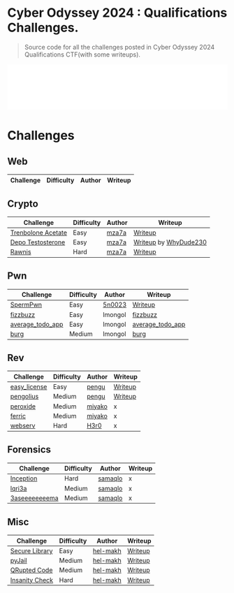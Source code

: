 # Cyber Odyssey 2024 : Qualifications Challenges.
> Source code for all the challenges posted in Cyber Odyssey 2024 Qualifications CTF(with some writeups).

<p align="center">
  <img src="img/cyberodyssey_logo.png"  width="650"/>
</p>

# Challenges

## Web

| Challenge | Difficulty | Author | Writeup |
| --------- | ---------- | ------ | ------- |

## Crypto

| Challenge | Difficulty | Author | Writeup |
| --------- | ---------- | ------ | ------- |
| [Trenbolone Acetate](https://github.com/AkaSec-1337-CyberSecurity-Club/cyberodyssey_2024_qualifications/tree/main/Crypto/chall00) | Easy | [mza7a](https://github.com/mza7a) | [Writeup](https://github.com/AkaSec-1337-CyberSecurity-Club/cyberodyssey_2024_qualifications/tree/main/Crypto/chall00/solver.py) |
| [Depo Testosterone](https://github.com/AkaSec-1337-CyberSecurity-Club/cyberodyssey_2024_qualifications/tree/main/Crypto/chall01) | Easy | [mza7a](https://github.com/mza7a) | [Writeup](https://github.com/AkaSec-1337-CyberSecurity-Club/cyberodyssey_2024_qualifications/tree/main/Crypto/chall01/solver.py) by [WhyDude230](https://github.com/whydude230) |
| [Rawnis](https://github.com/AkaSec-1337-CyberSecurity-Club/cyberodyssey_2024_qualifications/tree/main/Crypto/chall02) | Hard | [mza7a](https://github.com/mza7a) | [Writeup](https://github.com/AkaSec-1337-CyberSecurity-Club/cyberodyssey_2024_qualifications/tree/main/Crypto/chall02/solver.py) |

## Pwn

| Challenge | Difficulty | Author | Writeup |
| --------- | ---------- | ------ | ------- |
| [SpermPwn](https://github.com/AkaSec-1337-CyberSecurity-Club/cyberodyssey_2024_qualifications/tree/main/Pwn/SpermPwn) | Easy |  [5n0023](https://github.com/5n0023) | [Writeup](https://github.com/AkaSec-1337-CyberSecurity-Club/cyberodyssey_2024_qualifications/blob/main/Pwn/SpermPwn/solve/solve.py) |
| [fizzbuzz](https://github.com/AkaSec-1337-CyberSecurity-Club/cyberodyssey_2024_qualifications/tree/main/Pwn/fizzbuzz) | Easy | lmongol | [fizzbuzz](https://www.lmongol.lol/writeups/akasec_national_quals_2024/fizzbuzz/writeup.md) |
| [average_todo_app](https://github.com/AkaSec-1337-CyberSecurity-Club/cyberodyssey_2024_qualifications/tree/main/Pwn/average_todo_app) | Easy |  lmongol | [average_todo_app](https://www.lmongol.lol/writeups/akasec_national_quals_2024/average_todo_app/writeup.md) |
| [burg](https://github.com/AkaSec-1337-CyberSecurity-Club/cyberodyssey_2024_qualifications/tree/main/Pwn/burg) | Medium |  lmongol | [burg](https://www.lmongol.lol/writeups/akasec_national_quals_2024/burg/writeup.md) |


## Rev

| Challenge | Difficulty | Author | Writeup |
| --------- | ---------- | ------ | ------- |
| [easy_license](https://github.com/AkaSec-1337-CyberSecurity-Club/cyberodyssey_2024_qualifications/tree/main/Reverse/easy_license) | Easy | [pengu](https://github.com/P3enguin) | [Writeup](https://github.com/AkaSec-1337-CyberSecurity-Club/cyberodyssey_2024_qualifications/blob/main/Reverse/easy_license/writeup/writeup.md) |
| [pengolius](https://github.com/AkaSec-1337-CyberSecurity-Club/cyberodyssey_2024_qualifications/tree/main/Reverse/pengolius) | Medium | [pengu](https://github.com/P3enguin) | [Writeup](https://github.com/AkaSec-1337-CyberSecurity-Club/cyberodyssey_2024_qualifications/blob/main/Reverse/pengolius/writeup/writeup.md) |
| [peroxide](https://github.com/AkaSec-1337-CyberSecurity-Club/cyberodyssey_2024_qualifications/tree/main/Reverse/peroxide) | Medium | [miyako](https://github.com/viierr) | x |
| [ferric](https://github.com/AkaSec-1337-CyberSecurity-Club/cyberodyssey_2024_qualifications/tree/main/Reverse/ferric) | Medium | [miyako](https://github.com/viierr) | x |
| [webserv](https://github.com/AkaSec-1337-CyberSecurity-Club/cyberodyssey_2024_qualifications/tree/main/Reverse/webserve) | Hard | [H3r0](https://github.com/yassine-nid) | x |

## Forensics

| Challenge | Difficulty | Author | Writeup |
| --------- | ---------- | ------ | ------- |
| [Inception](https://github.com/AkaSec-1337-CyberSecurity-Club/cyberodyssey_2024_qualifications/tree/main/DFIR/Inception) | Hard | [samaqlo](https://github.com/samaqlo/) | x |
| [lqri3a](https://github.com/AkaSec-1337-CyberSecurity-Club/cyberodyssey_2024_qualifications/tree/main/DFIR/lqri3a) | Medium | [samaqlo](https://github.com/samaqlo/) | x |
| [3aseeeeeeeema](https://github.com/AkaSec-1337-CyberSecurity-Club/cyberodyssey_2024_qualifications/tree/main/DFIR/3aseeeeeeeema) | Medium | [samaqlo](https://github.com/samaqlo/) | x |

## Misc

| Challenge | Difficulty | Author | Writeup |
| --------- | ---------- | ------ | ------- |
| [Secure Library](https://github.com/AkaSec-1337-CyberSecurity-Club/cyberodyssey_2024_qualifications/tree/main/Misc/secureLibrary) | Easy | [hel-makh](https://github.com/hel-makh) | [Writeup](https://github.com/AkaSec-1337-CyberSecurity-Club/cyberodyssey_2024_qualifications/blob/main/Misc/secureLibrary/solution/solve.py) |
| [pyJail](https://github.com/AkaSec-1337-CyberSecurity-Club/cyberodyssey_2024_qualifications/tree/main/Misc/pyJail) | Medium | [hel-makh](https://github.com/hel-makh) | [Writeup](https://github.com/AkaSec-1337-CyberSecurity-Club/cyberodyssey_2024_qualifications/blob/main/Misc/pyJail/solution/solve.py) |
| [QRupted Code](https://github.com/AkaSec-1337-CyberSecurity-Club/cyberodyssey_2024_qualifications/tree/main/Misc/QRupted%20Code) | Medium | [hel-makh](https://github.com/hel-makh) | [Writeup](https://github.com/AkaSec-1337-CyberSecurity-Club/cyberodyssey_2024_qualifications/tree/main/Misc/QRupted%20Code) |
| [Insanity Check](https://github.com/AkaSec-1337-CyberSecurity-Club/cyberodyssey_2024_qualifications/tree/main/Misc/Insanity%20Check) | Hard | [hel-makh](https://github.com/hel-makh) | [Writeup](https://github.com/AkaSec-1337-CyberSecurity-Club/cyberodyssey_2024_qualifications/tree/main/Misc/Insanity%20Check) |

